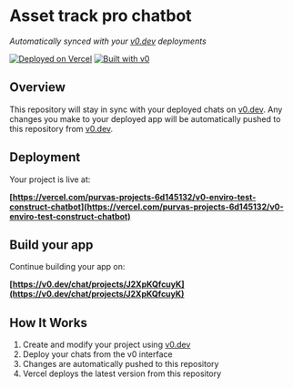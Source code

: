 # Asset track pro chatbot

*Automatically synced with your [v0.dev](https://v0.dev) deployments*

[![Deployed on Vercel](https://img.shields.io/badge/Deployed%20on-Vercel-black?style=for-the-badge&logo=vercel)](https://vercel.com/purvas-projects-6d145132/v0-enviro-test-construct-chatbot)
[![Built with v0](https://img.shields.io/badge/Built%20with-v0.dev-black?style=for-the-badge)](https://v0.dev/chat/projects/J2XpKQfcuyK)

## Overview

This repository will stay in sync with your deployed chats on [v0.dev](https://v0.dev).
Any changes you make to your deployed app will be automatically pushed to this repository from [v0.dev](https://v0.dev).

## Deployment

Your project is live at:

**[https://vercel.com/purvas-projects-6d145132/v0-enviro-test-construct-chatbot](https://vercel.com/purvas-projects-6d145132/v0-enviro-test-construct-chatbot)**

## Build your app

Continue building your app on:

**[https://v0.dev/chat/projects/J2XpKQfcuyK](https://v0.dev/chat/projects/J2XpKQfcuyK)**

## How It Works

1. Create and modify your project using [v0.dev](https://v0.dev)
2. Deploy your chats from the v0 interface
3. Changes are automatically pushed to this repository
4. Vercel deploys the latest version from this repository
